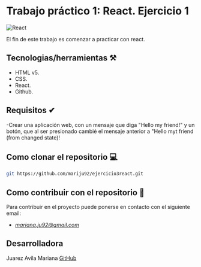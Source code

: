 # Trabajo práctico 1: React. Ejercicio 1
![React](https://www.patterns.dev/img/reactjs/react-logo@3x.svg)

El fin de este trabajo es comenzar a practicar con react. 

## Tecnologias/herramientas ⚒

- HTML v5.
- CSS.
- React.
- Github.

## Requisitos ✔

-Crear una aplicación web, con un mensaje que diga "Hello my friend!" y un botón, que al ser presionado cambié el mensaje anterior a "Hello myt friend (from changed state)!


## Como clonar el repositorio 💻

 ```bash 
git https://github.com/mariju92/ejercicio3react.git
```
## Como contribuir con el repositorio 🤝
Para contribuir en el proyecto puede ponerse en contacto con el siguiente email: 
- *mariana.ju92@gmail.com*



## Desarrolladora

Juarez Avila Mariana [GitHub](https://github.com/mariju92)